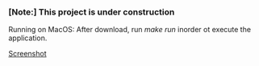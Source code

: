 ### [Note:] This project is under construction

Running on MacOS:
After download, run _make run_ inorder ot execute the application.

[Screenshot](Image.png)